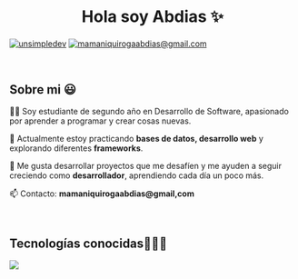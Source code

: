 <h1 align="center">Hola soy Abdias ✨ </h1> 

<p align="left">
<a href="https://www.linkedin.com/in/abdias-mamani-quiroga" target="_blank"><img align="center" src="https://img.shields.io/badge/LinkedIn-0077B5?style=for-the-badge&logo=linkedin&logoColor=white" alt="unsimpledev"/></a>
<a href = "mailto:mamaniquirogaabdias@gmail.com" target="_blank"><img align="center" src="https://img.shields.io/badge/Gmail-D14836?style=for-the-badge&logo=gmail&logoColor=white" alt="mamaniquirogaabdias@gmail.com"  /></a>
</p>

<br>
<h2>Sobre mi 😃</h2>
<p align="left">
👨‍💻 Soy estudiante de segundo año en Desarrollo de Software, apasionado por aprender a programar y crear cosas nuevas.  

💾 Actualmente estoy practicando **bases de datos, desarrollo web** y explorando diferentes **frameworks**.  

🚀 Me gusta desarrollar proyectos que me desafíen y me ayuden a seguir creciendo como **desarrollador**, aprendiendo cada día un poco más.  

📫 Contacto: **mamaniquirogaabdias@gmail,com**
  </p>
<br>
<h2 >Tecnologías conocidas👨🏻‍💻</h2>
<!--tech stack icons-->
<p align="left">
  <a href="">
    <img src="https://skillicons.dev/icons?i=css,html,js,mysql,sqlite,git,github,linux,django" />
  </a>
</p>
